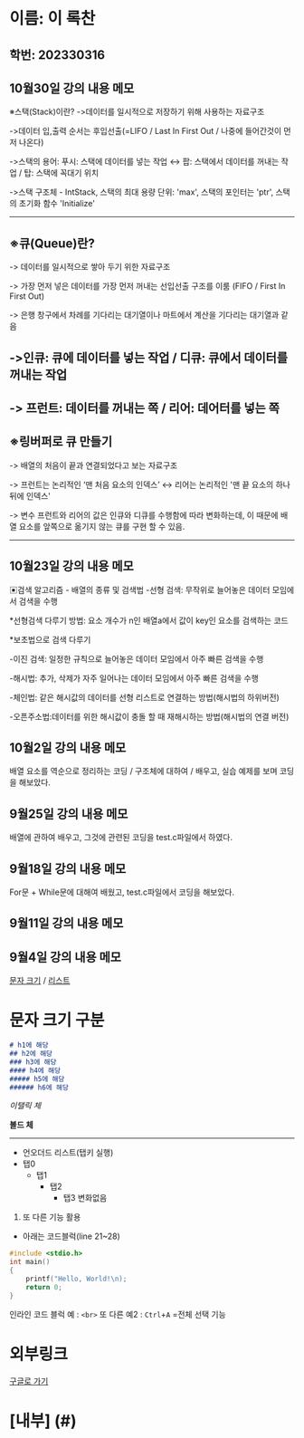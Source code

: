# 이름: 이 록찬
## 학번: 202330316

## 10월30일 강의 내용 메모
※스택(Stack)이란?
->데이터를 일시적으로 저장하기 위해 사용하는 자료구조

->데이터 입,출력 순서는 후입선출(=LIFO / Last In First Out / 나중에 들어간것이 먼저 나온다)

->스택의 용어:  푸시: 스택에 데이터를 넣는 작업 ↔ 팝: 스택에서 데이터를 꺼내는 작업 / 탑: 스택에 꼭대기 위치

->스택 구조체 - IntStack, 스택의 최대 용량 단위: 'max', 스택의 포인터는 'ptr', 스택의 초기화 함수 'Initialize'

---------------------------------------------------------------------------------------------------------
## ※큐(Queue)란?
-> 데이터를 일시적으로 쌓아 두기 위한 자료구조

-> 가장 먼저 넣은 데이터를 가장 먼저 꺼내는 선입선출 구조를 이룸 (FIFO / First In First Out)

-> 은행 창구에서 차례를 기다리는 대기열이나 마트에서 계산을 기다리는 대기열과 같음
## ->인큐: 큐에 데이터를 넣는 작업 / 디큐: 큐에서 데이터를 꺼내는 작업
## -> 프런트: 데이터를 꺼내는 쪽 / 리어: 데어터를 넣는 쪽

## ※링버퍼로 큐 만들기

-> 배열의 처음이 끝과 연결되었다고 보는 자료구조

-> 프런트는 논리적인 ‘맨 처음 요소의 인덱스’ ↔ 리어는 논리적인 '맨 끝 요소의 하나 뒤에 인덱스'

-> 변수 프런트와 리어의 값은 인큐와 디큐를 수행함에 따라 변화하는데, 이 때문에 배열 요소를 앞쪽으로 옮기지 않는 큐를 구현 할 수 있음.

----------------------------------------------------------------------------------------------------------
## 10월23일 강의 내용 메모
▣검색 알고리즘 - 배열의 종류 및 검색법
-선형 검색: 무작위로 늘어놓은 데이터 모임에서 검색을 수행

*선형검색 다루기 방법: 요소 개수가 n인 배열a에서 값이 key인 요소를 검색하는 코드

*보초법으로 검색 다루기

-이진 검색: 일정한 규칙으로 늘어놓은 데이터 모임에서 아주 빠른 검색을 수행

-해시법: 추가, 삭제가 자주 일어나는 데이터 모임에서 아주 빠른 검색을 수행

-체인법: 같은 해시값의 데이터를 선형 리스트로 연결하는 방법(해시법의 하위버전)

-오픈주소법:데이터를 위한 해시값이 충돌 할 때 재해시하는 방법(해시법의 연결 버전)


## 10월2일 강의 내용 메모
배열 요소를 역순으로 정리하는 코딩 / 구조체에 대하여 / 배우고, 실습 예제를 보며 코딩을 해보았다.

## 9월25일 강의 내용 메모
배열에 관하여 배우고, 그것에 관련된 코딩을 test.c파일에서 하였다.

## 9월18일 강의 내용 메모
For문 + While문에 대해여 배웠고, test.c파일에서 코딩을 해보았다.

## 9월11일 강의 내용 메모

## 9월4일 강의 내용 메모

[문자 크기](#h1에-해당) / [리스트](#리스트)
# 문자 크기 구분
```md
# h1에 해당
## h2에 해당
### h3에 해당
#### h4에 해당
##### h5에 해당
###### h6에 해당
```
*이탤릭 체*

**볼드 체**

--- 
* 언오더드 리스트(탭키 실행)
* 탭0
    * 탭1
        * 탭2
            * 탭3 변화없음

1. 또 다른 기능 활용

* 아래는 코드블럭(line 21~28)
```c
#include <stdio.h>
int main()
{
    printf("Hello, World!\n);
    return 0;
}
```
인라인 코드 블럭 예 : `<br>` 또 다른 예2 : `Ctrl`+`A` =전체 선택 기능

# 외부링크
[구글로 가기](https://google.com "구글 바로가기 링크")

# [내부] (#)